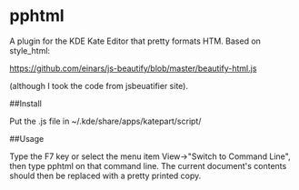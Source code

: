 pphtml
======

A plugin for the KDE Kate Editor that pretty formats HTM. Based on style_html:

https://github.com/einars/js-beautify/blob/master/beautify-html.js

(although I took the code from jsbeuatifier site).

##Install

Put the .js file in ~/.kde/share/apps/katepart/script/

##Usage

Type the F7 key or select the menu item View->"Switch to Command Line", then type pphtml on that command line. 
The current document's contents should then be replaced with a pretty printed copy.
